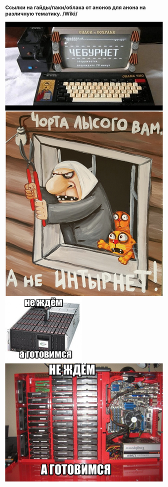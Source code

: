### Ссылки на гайды/паки/облака от анонов для анона на различную тематику. /Wiki/

  ![](https://raw.githubusercontent.com/Autism-Corporation/Cheburnet-information-for-Anon-from-Anon/master/pic/68747470733a2f2f62657a746162752e6e65742f75706c6f6164732f373730783433335f4449522f6d656469615f6e6577732f323031392f30322f356336326162353031633837383831393733333235302e6a7067.jpg) ![](https://raw.githubusercontent.com/Autism-Corporation/Cheburnet-information-for-Anon-from-Anon/master/pic/68747470733a2f2f69632e706963732e6c6976656a6f75726e616c2e636f6d2f61766d616c67696e2f363034363539332f333439373630312f333439373630315f6f726967696e616c2e706e67.png)
 ![](https://raw.githubusercontent.com/Autism-Corporation/Cheburnet-information-for-Anon-from-Anon/master/pic/68747470733a2f2f692e6962622e636f2f6653544d74426a2f6c6f6c313535303234343233372e6a7067.jpg)
 ![](https://raw.githubusercontent.com/Autism-Corporation/Cheburnet-information-for-Anon-from-Anon/master/1564594762.jpg)


